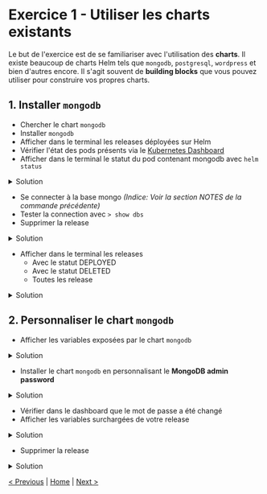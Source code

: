 # Exercice 1 - Utiliser les charts existants

Le but de l'exercice est de se familiariser avec l'utilisation des **charts**.
Il existe beaucoup de charts Helm tels que `mongodb`, `postgresql`, `wordpress` et bien d'autres encore.
Il s'agit souvent de **building blocks** que vous pouvez utiliser pour construire vos propres charts.

## 1. Installer `mongodb`

* Chercher le chart `mongodb`
* Installer `mongodb`
* Afficher dans le terminal les releases déployées sur Helm
* Vérifier l'état des pods présents via le [Kubernetes Dashboard](http://localhost:8001/api/v1/namespaces/kube-system/services/https:kubernetes-dashboard:/proxy/.)
* Afficher dans le terminal le statut du pod contenant mongodb avec `helm status`

<details><summary>Solution</summary>
<p>

```sh
$ helm status <release name>
```

</p>
</details>

* Se connecter à la base mongo *(Indice: Voir la section NOTES de la commande précédente)*
* Tester la connection avec `> show dbs`
* Supprimer la release

<details><summary>Solution</summary>
<p>

```sh
$ helm delete <release name> --purge
```

*Note: `--purge` permet de retirer la release du store et rendre son nom disponible pour une utilisation ultérieure*

</p>
</details>


* Afficher dans le terminal les releases
    * Avec le statut DEPLOYED
    * Avec le statut DELETED
    * Toutes les release
    
<details><summary>Solution</summary>
<p>

```sh
$ helm ls --deployed
$ helm ls --deleted
$ helm ls --all
```

</p>
</details>    

## 2. Personnaliser le chart `mongodb`

* Afficher les variables exposées par le chart `mongodb`

<details><summary>Solution</summary>
<p>

```sh
$ helm inspect values stable/mongodb
```

</p>
</details>

* Installer le chart `mongodb` en personnalisant le **MongoDB admin password**

<details><summary>Solution</summary>
<p>

```sh
$ helm install --set mongodbRootPassword=test
```

</p>
</details>    
    
* Vérifier dans le dashboard que le mot de passe a été changé
* Afficher les variables surchargées de votre release

<details><summary>Solution</summary>
<p>

```sh
$ helm get values <release name>
```

</p>
</details>

* Supprimer la release 

<details><summary>Solution</summary>
<p>

```sh
$ helm delete <release name> --purge
```

</p>
</details>

[< Previous](README.md) | [Home](README.md) | [Next >](ex2-create-charts.md)